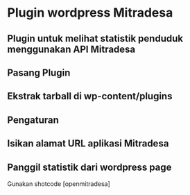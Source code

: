 # Plugin wordpress Mitradesa
Plugin untuk melihat statistik penduduk menggunakan API Mitradesa
--
## Pasang Plugin
Ekstrak tarball di wp-content/plugins
--
## Pengaturan
Isikan alamat URL aplikasi Mitradesa
--
## Panggil statistik dari wordpress page
Gunakan shotcode [openmitradesa]
